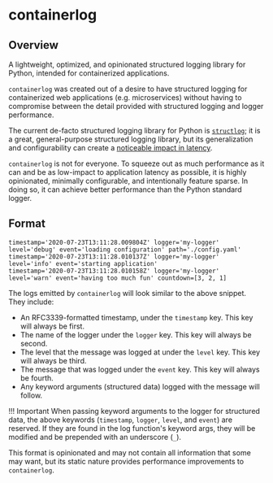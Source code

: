 # containerlog

## Overview

A lightweight, optimized, and opinionated structured logging library for Python, intended for containerized applications. 

`containerlog` was created out of a desire to have structured logging for containerized web applications (e.g. microservices) without having to compromise between the detail provided with structured logging and logger performance.

The current de-facto structured logging library for Python is [`structlog`](https://www.structlog.org/en/stable/); it is a great, general-purpose structured logging library, but its generalization and configurability can create a [noticeable impact in latency](https://github.com/vapor-ware/synse-server/issues/384).

`containerlog` is not for everyone. To squeeze out as much performance as it can and be as low-impact to application latency as possible, it is highly opinionated, minimally configurable, and intentionally feature sparse. In doing so, it can achieve better performance than the Python standard logger.

## Format

```
timestamp='2020-07-23T13:11:28.009804Z' logger='my-logger' level='debug' event='loading configuration' path='./config.yaml'
timestamp='2020-07-23T13:11:28.010137Z' logger='my-logger' level='info' event='starting application' 
timestamp='2020-07-23T13:11:28.010158Z' logger='my-logger' level='warn' event='having too much fun' countdown=[3, 2, 1]
```

The logs emitted by `containerlog` will look similar to the above snippet. They include:

- An RFC3339-formatted timestamp, under the `timestamp` key. This key will always be first.
- The name of the logger under the `logger` key. This key will always be second.
- The level that the message was logged at under the `level` key. This key will always be third.
- The message that was logged under the `event` key. This key will always be fourth.
- Any keyword arguments (structured data) logged with the message will follow.

!!! Important
    When passing keyword arguments to the logger for structured data, the above keywords (`timestamp`, `logger`, `level`, and `event`) are reserved. If they are found in the log function's keyword args, they will be modified and be prepended with an underscore (`_`).

This format is opinionated and may not contain all information that some may want, but its static nature provides performance improvements to `containerlog`. 